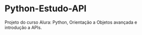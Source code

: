 # Python-Estudo-API
Projeto do curso Alura: Python, Orientação a Objetos avançada e introdução a APIs.
